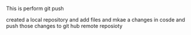 This is perform git push

created a local repository and add files and mkae a changes in cosde and push those changes to git hub remote reposioty